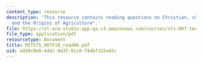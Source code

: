```yaml
---
content_type: resource
description: 'This resource contains reading questions on Christian, chapter 8: "Intensification
  and the Origins of Agriculture".'
file: https://ol-ocw-studio-app-qa.s3.amazonaws.com/courses/sts-007-technology-in-history-fall-2010/a450c0e04ddc9a3581c0744bf315a45c_MITSTS_007F10_read06.pdf
file_type: application/pdf
resourcetype: Document
title: MITSTS_007F10_read06.pdf
uid: a450c0e0-4ddc-9a35-81c0-744bf315a45c
---
```

